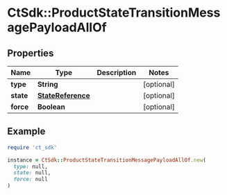 # CtSdk::ProductStateTransitionMessagePayloadAllOf

## Properties

| Name | Type | Description | Notes |
| ---- | ---- | ----------- | ----- |
| **type** | **String** |  | [optional] |
| **state** | [**StateReference**](StateReference.md) |  | [optional] |
| **force** | **Boolean** |  | [optional] |

## Example

```ruby
require 'ct_sdk'

instance = CtSdk::ProductStateTransitionMessagePayloadAllOf.new(
  type: null,
  state: null,
  force: null
)
```

